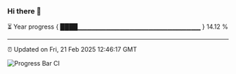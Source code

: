 ### Hi there 👋

⏳ Year progress { ████▁▁▁▁▁▁▁▁▁▁▁▁▁▁▁▁▁▁▁▁▁▁▁▁▁▁ } 14.12 %

---

⏰ Updated on Fri, 21 Feb 2025 12:46:17 GMT

![Progress Bar CI](https://github.com/DhruviPatel157/GitHub-Actions-Demo/workflows/Progress%20Bar%20CI/badge.svg)
